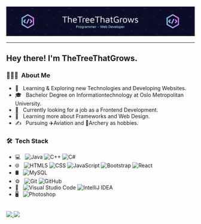 
![Header](./github-banner.png)
___ 
<h2> Hey there! I'm TheTreeThatGrows.</h2>

<h3> 👨🏻‍💻 &nbsp;About Me </h3>

- 🤔 &nbsp; Learning & Exploring new Technologies and Developing Websites.
- 🎓 &nbsp; Bachelor Degree on Informationtechnology at Oslo Metropolitan University.
- 💼 &nbsp; Currently looking for a job as a Frontend Development.
- 🌱 &nbsp; Learning more about Frameworks and Web Design.
- ✍️ &nbsp; Pursuing ✈️Aviation and 🏹Archery as hobbies.

<h3> 🛠 &nbsp;Tech Stack</h3>

- 💻 &nbsp;
  ![Java](https://img.shields.io/badge/-Java-333333?style=flat&logo=Java&logoColor=007396)
  ![C++](https://img.shields.io/badge/-C++-333333?style=flat&logo=C%2B%2B&logoColor=00599C)
  ![C#](https://img.shields.io/badge/-C%23-333333?style=flat&logo=c&logoColor=00599C)
- 🌐 &nbsp;
  ![HTML5](https://img.shields.io/badge/-HTML5-333333?style=flat&logo=HTML5)
  ![CSS](https://img.shields.io/badge/-CSS-333333?style=flat&logo=CSS3&logoColor=1572B6)
  ![JavaScript](https://img.shields.io/badge/-JavaScript-333333?style=flat&logo=javascript)
  ![Bootstrap](https://img.shields.io/badge/-Bootstrap-333333?style=flat&logo=bootstrap&logoColor=563D7C)
  ![React](https://img.shields.io/badge/-React-333333?style=flat&logo=react)
- 🛢 &nbsp;
  ![MySQL](https://img.shields.io/badge/-MySQL-333333?style=flat&logo=mysql)
- ⚙️ &nbsp;
  ![Git](https://img.shields.io/badge/-Git-333333?style=flat&logo=git)
  ![GitHub](https://img.shields.io/badge/-GitHub-333333?style=flat&logo=github)
- 🔧 &nbsp;
  ![Visual Studio Code](https://img.shields.io/badge/-Visual%20Studio%20Code-333333?style=flat&logo=visual-studio-code&logoColor=007ACC)
  ![IntelliJ IDEA](https://img.shields.io/badge/-IntelliJ%20IDEA-333333?style=flat&logo=intellijidea)
- 🖥 &nbsp;
  ![Photoshop](https://img.shields.io/badge/-Photoshop-333333?style=flat&logo=adobe-photoshop)
<br/>

<a href="https://github.com/TheTreeThatGrows">
  <img height="180em" src="https://github-readme-stats.vercel.app/api?username=TheTreeThatGrows&theme=buefy&show_icons=true" />
  <img height="180em" src="https://github-readme-stats.vercel.app/api/top-langs/?username=TheTreeThatGrows&theme=buefy&layout=compact" />
</a>

<br/>
